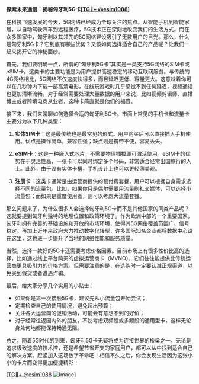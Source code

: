 **探索未来通信：揭秘匈牙利5G卡[[TG💪+ @esim1088](https://t.me/s/esim1088)]**

在科技飞速发展的今天，5G网络已经成为全球关注的焦点。从智能手机到智能家居，从自动驾驶汽车到远程医疗，5G技术正在深刻地改变我们的生活方式。而在众多国家中，匈牙利以其领先的5G网络建设吸引了无数用户的目光。那么，什么是匈牙利5G卡？它到底有哪些优势？又该如何选择适合自己的产品呢？让我们一起来揭开它的神秘面纱。

首先，我们要明确一点，所谓的“匈牙利5G卡”其实是一类支持5G网络的SIM卡或eSIM卡。这类卡的主要功能是为用户提供高速稳定的移动互联网服务。与传统的4G网络相比，5G网络不仅速度快得多，而且延迟更低、容量更大。这意味着你可以在几秒钟内下载一部高清电影，在线玩游戏时几乎感觉不到任何延迟，视频通话也更加清晰流畅。对于经常需要处理大量数据的用户来说，比如视频剪辑师、直播博主或者跨境电商从业者，这种卡简直就是他们的福音。

接下来，我们来聊聊如何选择合适的匈牙利5G卡。市面上常见的手机卡和流量卡主要分为以下几种类型：

1. **实体SIM卡**：这是最传统也是最常见的形式。用户购买后可以直接插入手机使用。优点是操作简单，兼容性强；缺点则是携带不便，容易丢失。
   
2. **eSIM卡**：这是一种嵌入式芯片，不需要物理插拔即可激活使用。eSIM卡的优势在于灵活性高，一张卡可以同时绑定多个号码，非常适合经常出国旅行的人士。此外，由于没有实体卡槽，手机设计上也可以更轻薄美观。

3. **注册卡**：这类卡通常是由运营商提供的预付费套餐，用户可以根据自身需求选择不同的流量包。比如，如果你只是偶尔需要用流量刷社交媒体，可以选择小流量包；而如果是重度使用者，则可以考虑大流量套餐。

那么问题来了，为什么很多人会选择匈牙利5G卡而不是其他国家的同类产品呢？这就要提到匈牙利独特的地理位置和政策环境了。作为欧洲中部的一个重要国家，匈牙利拥有完善的基础设施和开放的市场环境，使得其5G网络覆盖范围广、信号稳定。再加上近年来政府大力推动数字化转型，许多国际知名企业都将数据中心设在这里，这也进一步提升了当地的网络性能和服务质量。

当然，选择一款好的5G卡还需要考虑价格因素。目前市场上有很多性价比高的选择，比如通过线上平台购买的虚拟运营商卡（MVNO），它们往往能提供比传统运营商更具吸引力的价格方案。但需要注意的是，在选购时一定要认准正规渠道，以免买到假货或者遭遇诈骗。

最后，给大家分享几个实用的小贴士：
- 如果你是第一次接触5G卡，建议先从小流量包开始尝试；
- 定期检查自己的使用情况，避免超出预算；
- 关注各大运营商的促销活动，可能会有意想不到的好价；
- 对于经常往返国内外的朋友，不妨考虑双频段或多频段的通用型卡，这样无论身处何地都能保持畅通无阻。

总之，随着5G时代的到来，匈牙利5G卡无疑将成为连接世界的桥梁之一。无论是追求极致速度的技术控，还是希望节省开支的家庭用户，都可以从中找到适合自己的解决方案。赶紧加入这场数字革命吧！相信不久之后，你会发现生活因为这张小小的卡片而变得更加便捷精彩！

[[TG💪+ @esim1088](https://t.me/s/esim1088) ![Image](https://i.postimg.cc/4NQfJmqS/Snipaste-2025-05-13-00-14-12.png)]